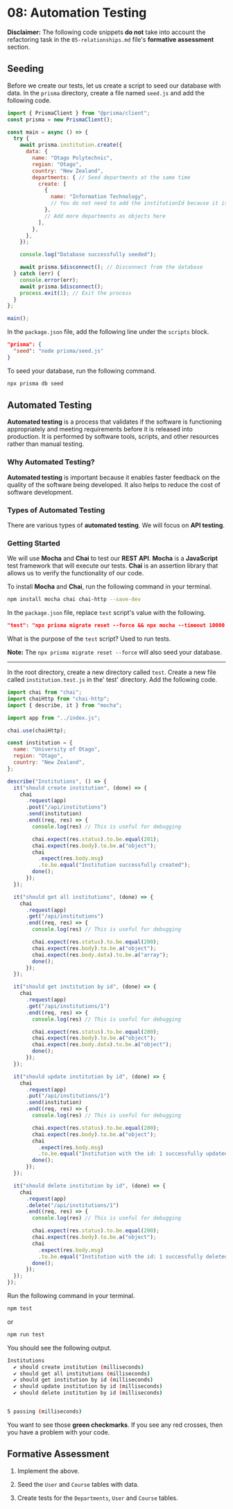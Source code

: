 # 08: Automation Testing

**Disclaimer:** The following code snippets **do not** take into account the refactoring task in the `05-relationships.md` file's **formative assessment** section.

## Seeding

Before we create our tests, let us create a script to seed our database with data. In the `prisma` directory, create a file named `seed.js` and add the following code.

```javascript
import { PrismaClient } from "@prisma/client";
const prisma = new PrismaClient();

const main = async () => {
  try {
    await prisma.institution.create({
      data: {
        name: "Otago Polytechnic",
        region: "Otago",
        country: "New Zealand",
        departments: { // Seed departments at the same time
          create: [
            {
              name: "Information Technology",
              // You do not need to add the institutionId because it is automatically added by Prisma
            },
            // Add more departments as objects here
          ],
        },
      },
    });

    console.log("Database successfully seeded");

    await prisma.$disconnect(); // Disconnect from the database
  } catch (err) {
    console.error(err);
    await prisma.$disconnect(); 
    process.exit(1); // Exit the process
  }
};

main();
```

In the `package.json` file, add the following line under the `scripts` block.

```json
"prisma": {
  "seed": "node prisma/seed.js"
}
```

To seed your database, run the following command.

```bash
npx prisma db seed
```

## Automated Testing

**Automated testing** is a process that validates if the software is functioning appropriately and meeting requirements before it is released into production. It is performed by software tools, scripts, and other resources rather than manual testing.

### Why Automated Testing?

**Automated testing** is important because it enables faster feedback on the quality of the software being developed. It also helps to reduce the cost of software development.

### Types of Automated Testing

There are various types of **automated testing**. We will focus on **API testing**.

### Getting Started

We will use **Mocha** and **Chai** to test our **REST API**. **Mocha** is a **JavaScript** test framework that will execute our tests. **Chai** is an assertion library that allows us to verify the functionality of our code.

To install **Mocha** and **Chai**, run the following command in your terminal.

```bash
npm install mocha chai chai-http --save-dev 
```

In the `package.json` file, replace `test` script's value with the following.

```json
"test": "npx prisma migrate reset --force && npx mocha --timeout 10000 --exit"
```

What is the purpose of the `test` script? Used to run tests.

**Note:** The `npx prisma migrate reset --force` will also seed your database.

---

In the root directory, create a new directory called `test`. Create a new file called `institution.test.js` in the' test' directory. Add the following code.

```javascript
import chai from "chai";
import chaiHttp from "chai-http";
import { describe, it } from "mocha";

import app from "../index.js";

chai.use(chaiHttp);

const institution = {
  name: "University of Otago",
  region: "Otago",
  country: "New Zealand",
};

describe("Institutions", () => {
  it("should create institution", (done) => {
    chai
      .request(app)
      .post("/api/institutions")
      .send(institution)
      .end((req, res) => {
        console.log(res) // This is useful for debugging

        chai.expect(res.status).to.be.equal(201);
        chai.expect(res.body).to.be.a("object");
        chai
          .expect(res.body.msg)
          .to.be.equal("Institution successfully created");
        done();
      });
  });

  it("should get all institutions", (done) => {
    chai
      .request(app)
      .get("/api/institutions")
      .end((req, res) => {
        console.log(res) // This is useful for debugging

        chai.expect(res.status).to.be.equal(200);
        chai.expect(res.body).to.be.a("object");
        chai.expect(res.body.data).to.be.a("array");
        done();
      });
  });

  it("should get institution by id", (done) => {
    chai
      .request(app)
      .get("/api/institutions/1")
      .end((req, res) => {
        console.log(res) // This is useful for debugging

        chai.expect(res.status).to.be.equal(200);
        chai.expect(res.body).to.be.a("object");
        chai.expect(res.body.data).to.be.a("object");
        done();
      });
  });

  it("should update institution by id", (done) => {
    chai
      .request(app)
      .put("/api/institutions/1")
      .send(institution)
      .end((req, res) => {
        console.log(res) // This is useful for debugging

        chai.expect(res.status).to.be.equal(200);
        chai.expect(res.body).to.be.a("object");
        chai
          .expect(res.body.msg)
          .to.be.equal("Institution with the id: 1 successfully updated");
        done();
      });
  });

  it("should delete institution by id", (done) => { 
    chai
      .request(app)
      .delete("/api/institutions/1")
      .end((req, res) => {
        console.log(res) // This is useful for debugging

        chai.expect(res.status).to.be.equal(200);
        chai.expect(res.body).to.be.a("object");
        chai
          .expect(res.body.msg)
          .to.be.equal("Institution with the id: 1 successfully deleted");
        done();
      });
  });
});
```

Run the following command in your terminal.

```bash
npm test
```

or 

```bash
npm run test
```

You should see the following output.

```bash
Institutions
  ✔ should create institution (milliseconds)
  ✔ should get all institutions (milliseconds)
  ✔ should get institution by id (milliseconds)
  ✔ should update institution by id (milliseconds)
  ✔ should delete institution by id (milliseconds)


5 passing (milliseconds)
```

You want to see those **green checkmarks**. If you see any red crosses, then you have a problem with your code.

## Formative Assessment

1. Implement the above.

2. Seed the `User` and `Course` tables with data.

3. Create tests for the `Departments`, `User` and `Course` tables.
